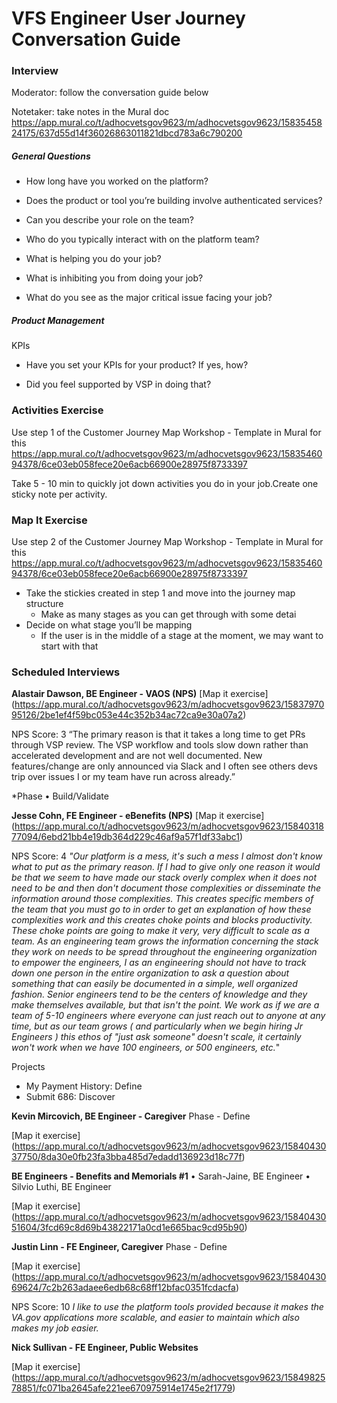 # VFS Engineer User Journey Conversation Guide

### Interview

Moderator: follow the conversation guide below 

Notetaker: take notes in the Mural doc
https://app.mural.co/t/adhocvetsgov9623/m/adhocvetsgov9623/1583545824175/637d55d14f36026863011821dbcd783a6c790200

##### General Questions

- How long have you worked on the platform?

- Does the product or tool you’re building involve authenticated services?

- Can you describe your role on the team?

- Who do you typically interact with on the platform team?

- What is helping you do your job?

- What is inhibiting you from doing your job?

- What do you see as the major critical issue facing your job?

##### Product Management

KPIs

- Have you set your KPIs for your product? If yes, how?

- Did you feel supported by VSP in doing that?

### Activities Exercise

Use step 1 of the Customer Journey Map Workshop - Template in Mural for this
https://app.mural.co/t/adhocvetsgov9623/m/adhocvetsgov9623/1583546094378/6ce03eb058fece20e6acb66900e28975f8733397

Take 5 - 10 min to quickly jot down activities you do in your job.Create one sticky note per activity.

### Map It Exercise

Use step 2 of the Customer Journey Map Workshop - Template in Mural for this
https://app.mural.co/t/adhocvetsgov9623/m/adhocvetsgov9623/1583546094378/6ce03eb058fece20e6acb66900e28975f8733397

- Take the stickies created in step 1 and move into the journey map structure
  - Make as many stages as you can get through with some detai
- Decide on what stage you’ll be mapping
  - If the user is in the middle of a stage at the moment, we may want to start with that



### Scheduled Interviews

**Alastair Dawson, BE Engineer - VAOS (NPS)**
[Map it exercise] (https://app.mural.co/t/adhocvetsgov9623/m/adhocvetsgov9623/1583797095126/2be1ef4f59bc053e44c352b34ac72ca9e30a07a2)

NPS Score: 3
“The primary reason is that it takes a long time to get PRs through VSP review. The VSP workflow and tools slow down rather than accelerated development and are not well documented. New features/change are only announced via Slack and I often see others devs trip over issues I or my team have run across already.”

*Phase
• Build/Validate

**Jesse Cohn, FE Engineer - eBenefits (NPS)**
[Map it exercise] (https://app.mural.co/t/adhocvetsgov9623/m/adhocvetsgov9623/1584031877094/6ebd21bb4e19db364d229c46af9a57f1df33abc1)

NPS Score: 4
*"Our platform is a mess, it's such a mess I almost don't know what to put as the primary reason. If I had to give only one reason it would be that we seem to have made our stack overly complex when it does not need to be and then don't document those complexities or disseminate the information around those complexities. This creates specific members of the team that you must go to in order to get an explanation of how these complexities work and this creates choke points and blocks productivity. These choke points are going to make it very, very difficult to scale as a team.* 
*As an engineering team grows the information concerning the stack they work on needs to be spread throughout the engineering organization to empower the engineers, I as an engineering should not have to track down one person in the entire organization to ask a question about something that can easily be documented in a simple, well organized fashion. Senior engineers tend to be the centers of knowledge and they make themselves available, but that isn't the point. We work as if we are a team of 5-10 engineers where everyone can just reach out to anyone at any time, but as our team grows ( and particularly when we begin hiring Jr Engineers ) this ethos of "just ask someone" doesn't scale, it certainly won't work when we have 100 engineers, or 500 engineers, etc.*"

Projects

- My Payment History: Define
- Submit 686: Discover



**Kevin Mircovich, BE Engineer - Caregiver**
Phase - Define

[Map it exercise] (https://app.mural.co/t/adhocvetsgov9623/m/adhocvetsgov9623/1584043037750/8da30e0fb23fa3bba485d7edadd136923d18c77f)



**BE Engineers - Benefits and Memorials #1**
• Sarah-Jaine, BE Engineer
• Silvio Luthi, BE Engineer

[Map it exercise] (https://app.mural.co/t/adhocvetsgov9623/m/adhocvetsgov9623/1584043051604/3fcd69c8d69b43822171a0cd1e665bac9cd95b90)



**Justin Linn - FE Engineer, Caregiver**
Phase - Define

[Map it exercise] (https://app.mural.co/t/adhocvetsgov9623/m/adhocvetsgov9623/1584043069624/7c2b263adaee6edb68c68ff12bfac0351fcdacfa)

NPS Score: 10
*I like to use the platform tools provided because it makes the VA.gov applications more scalable, and easier to maintain which also makes my job easier.*



**Nick Sullivan - FE Engineer, Public Websites**

[Map it exercise] (https://app.mural.co/t/adhocvetsgov9623/m/adhocvetsgov9623/1584982578851/fc071ba2645afe221ee670975914e1745e2f1779)
